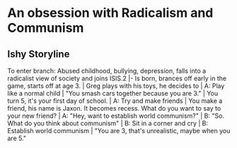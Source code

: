 # An obsession with Radicalism and Communism
## Ishy Storyline

To enter branch: Abused childhood, bullying, depression, falls into
a radicalist view of society and joins ISIS.2
|- Is born, brances off early in the game, starts off at age 3. 
| Greg plays with his toys, he decides to
  | A: Play like a normal child
| "You smash cars together because you are 3."
| You turn 5, it's your first day of school.
    | A: Try and make friends
	| You make a friend, his name is Jaxon. It becomes
	recess. What do you want to say to your new friend?
	    | A: "Hey, want to establish world communism?"
	    | B: "So. What do you think about communism"
    | B: Sit in a corner and cry
  | B: Establish world communism 
| "You are 3, that's unrealistic, maybe when you are 5."


